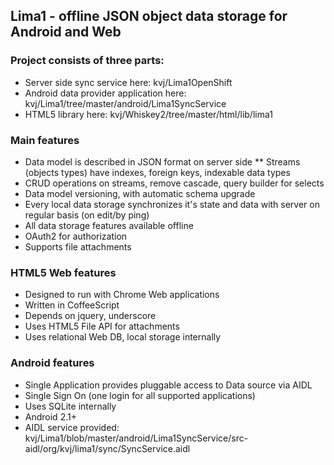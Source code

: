 ## Lima1 - offline JSON object data storage for Android and Web ##

### Project consists of three parts:

* Server side sync service here: kvj/Lima1OpenShift
* Android data provider application here: kvj/Lima1/tree/master/android/Lima1SyncService
* HTML5 library here: kvj/Whiskey2/tree/master/html/lib/lima1

### Main features

* Data model is described in JSON format on server side
** Streams (objects types) have indexes, foreign keys, indexable data types
* CRUD operations on streams, remove cascade, query builder for selects
* Data model versioning, with automatic schema upgrade
* Every local data storage synchronizes it's state and data with server on regular basis (on edit/by ping)
* All data storage features available offline
* OAuth2 for authorization
* Supports file attachments

### HTML5 Web features

* Designed to run with Chrome Web applications
* Written in CoffeeScript
* Depends on jquery, underscore
* Uses HTML5 File API for attachments
* Uses relational Web DB, local storage internally

### Android features ###

* Single Application provides pluggable access to Data source via AIDL
* Single Sign On (one login for all supported applications)
* Uses SQLite internally
* Android 2.1+
* AIDL service provided: kvj/Lima1/blob/master/android/Lima1SyncService/src-aidl/org/kvj/lima1/sync/SyncService.aidl